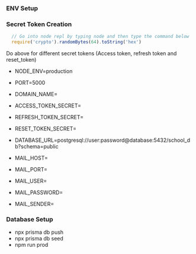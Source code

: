 ### ENV Setup

### Secret Token Creation
```javascript
  // Go into node repl by typing node and then type the command below
  require('crypto').randomBytes(64).toString('hex')
```
Do above for different secret tokens (Access token, refresh token and reset_token)

- NODE_ENV=production
- PORT=5000
- DOMAIN_NAME=
- ACCESS_TOKEN_SECRET=
- REFRESH_TOKEN_SECRET=
- RESET_TOKEN_SECRET=

- DATABASE_URL=postgresql://user:password@database:5432/school_db?schema=public
- MAIL_HOST=
- MAIL_PORT=
- MAIL_USER=
- MAIL_PASSWORD=
- MAIL_SENDER=

### Database Setup
- npx prisma db push
- npx prisma db seed
- npm run prod
